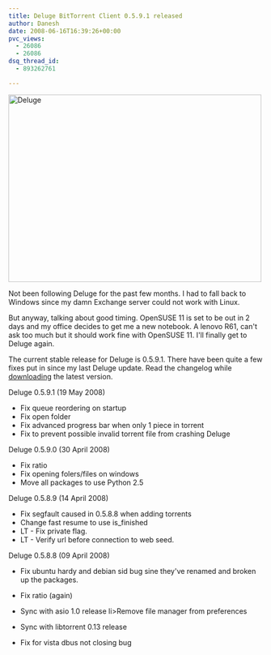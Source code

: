 ```yaml
---
title: Deluge BitTorrent Client 0.5.9.1 released
author: Danesh
date: 2008-06-16T16:39:26+00:00
pvc_views:
  - 26086
  - 26086
dsq_thread_id:
  - 893262761

---
```

[<img loading="lazy" class="alignnone size-medium wp-image-610" title="Deluge" src="/wp-content/uploads/2008/06/deluge0591.png" alt="Deluge" width="500" height="370" />][1]

Not been following Deluge for the past few months. I had to fall back to Windows since my damn Exchange server could not work with Linux.

But anyway, talking about good timing. OpenSUSE 11 is set to be out in 2 days and my office decides to get me a new notebook. A lenovo R61, can't ask too much but it should work fine with OpenSUSE 11. I'll finally get to Deluge again.

The current stable release for Deluge is 0.5.9.1. There have been quite a few fixes put in since my last Deluge update. Read the changelog while [downloading][2] the latest version.

<!--more-->

Deluge 0.5.9.1 (19 May 2008)

  * Fix queue reordering on startup
  * Fix open folder
  * Fix advanced progress bar when only 1 piece in torrent
  * Fix to prevent possible invalid torrent file from crashing Deluge

Deluge 0.5.9.0 (30 April 2008)

  * Fix ratio
  * Fix opening folers/files on windows
  * Move all packages to use Python 2.5

Deluge 0.5.8.9 (14 April 2008)

  * Fix segfault caused in 0.5.8.8 when adding torrents
  * Change fast resume to use is_finished
  * LT - Fix private flag.
  * LT - Verify url before connection to web seed.

Deluge 0.5.8.8 (09 April 2008)

  * Fix ubuntu hardy and debian sid bug sine they've renamed and broken up the packages.
  * Fix ratio (again)
  * Sync with asio 1.0 release
li>Remove file manager from preferences

  * Sync with libtorrent 0.13 release
  * Fix for vista dbus not closing bug

 [1]: /wp-content/uploads/2008/06/deluge0591.png
 [2]: http://deluge-torrent.org/downloads.php